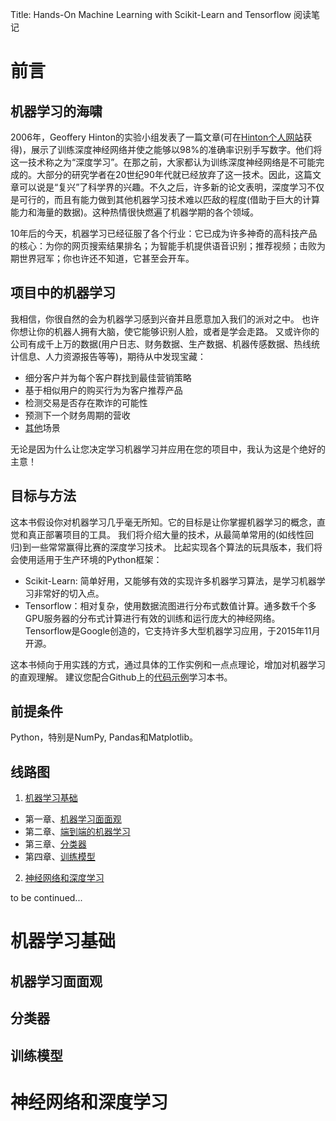 Title: Hands-On Machine Learning with Scikit-Learn and Tensorflow
阅读笔记

# 前言
## 机器学习的海啸
2006年，Geoffery Hinton的实验小组发表了一篇文章(可在[Hinton个人网站](http://www.cs.toronto.edu/~hinton/)获得)，展示了训练深度神经网络并使之能够以98%的准确率识别手写数字。他们将这一技术称之为“深度学习”。在那之前，大家都认为训练深度神经网络是不可能完成的。大部分的研究学者在20世纪90年代就已经放弃了这一技术。因此，这篇文章可以说是“复兴”了科学界的兴趣。不久之后，许多新的论文表明，深度学习不仅是可行的，而且有能力做到其他机器学习技术难以匹敌的程度(借助于巨大的计算能力和海量的数据)。这种热情很快燃遍了机器学期的各个领域。

10年后的今天，机器学习已经征服了各个行业：它已成为许多神奇的高科技产品的核心：为你的网页搜索结果排名；为智能手机提供语音识别；推荐视频；击败为期世界冠军；你也许还不知道，它甚至会开车。

## 项目中的机器学习
我相信，你很自然的会为机器学习感到兴奋并且愿意加入我们的派对之中。
也许你想让你的机器人拥有大脑，使它能够识别人脸，或者是学会走路。
又或许你的公司有成千上万的数据(用户日志、财务数据、生产数据、机器传感数据、热线统计信息、人力资源报告等等)，期待从中发现宝藏：
* 细分客户并为每个客户群找到最佳营销策略
* 基于相似用户的购买行为为客户推荐产品
* 检测交易是否存在欺诈的可能性
* 预测下一个财务周期的营收
* [其他](https://www.kaggle.com/wiki/DataScienceUseCases)场景

无论是因为什么让您决定学习机器学习并应用在您的项目中，我认为这是个绝好的主意！

## 目标与方法
这本书假设你对机器学习几乎毫无所知。它的目标是让你掌握机器学习的概念，直觉和真正部署项目的工具。
我们将介绍大量的技术，从最简单常用的(如线性回归)到一些常常赢得比赛的深度学习技术。
比起实现各个算法的玩具版本，我们将会使用适用于生产环境的Python框架：
* Scikit-Learn: 简单好用，又能够有效的实现许多机器学习算法，是学习机器学习非常好的切入点。
* Tensorflow：相对复杂，使用数据流图进行分布式数值计算。通多数千个多GPU服务器的分布式计算进行有效的训练和运行庞大的神经网络。Tensorflow是Google创造的，它支持许多大型机器学习应用，于2015年11月开源。

这本书倾向于用实践的方式，通过具体的工作实例和一点点理论，增加对机器学习的直观理解。
建议您配合Github上的[代码示例](https://github.com/ageron/handson-ml)学习本书。
## 前提条件
Python，特别是NumPy, Pandas和Matplotlib。

## 线路图
1. [机器学习基础](#1)
 * 第一章、[机器学习面面观](#1.1)
 * 第二章、[端到端的机器学习][Chapter2]
 * 第三章、[分类器](#1.3)
 * 第四章、[训练模型](#1.4)
2. [神经网络和深度学习](#2)


[Chapter2]:(Documentation\MLbooks\Chapter2){:target="_blank"}

to be continued...

<h1 id = "1">机器学习基础</h1>
<h2 id = "1.1">机器学习面面观</h2>

<h2 id = "1.3">分类器</h2>
<h2 id = "1.4">训练模型</h2>
<h1 id = "2">神经网络和深度学习</h1>
